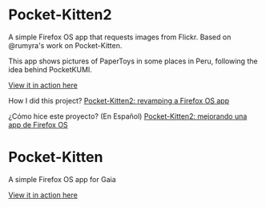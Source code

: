 Pocket-Kitten2
==============

A simple Firefox OS app that requests images from Flickr. Based on @rumyra's work on Pocket-Kitten.

This app shows pictures of PaperToys in some places in Peru, following the idea behind PocketKUMI.

[View it in action here](http://juaneladio.github.io/Pocket-Kitten/index.html)

How I did this project? [Pocket-Kitten2: revamping a Firefox OS app](http://juaneladio.wordpress.com/2013/09/30/pocket-kitten2/)

¿Cómo hice este proyecto? (En Español) [Pocket-Kitten2: mejorando una app de Firefox OS](http://juaneladio.wordpress.com/2013/09/30/pocket-kitten2-es/)

Pocket-Kitten
=============

A simple Firefox OS app for Gaia

[View it in action here](http://rumyra.github.io/Pocket-Kitten/index.html)
